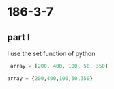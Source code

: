 # 186-3-7

## part I 
I use the set function of python 
``` python
 array = [200, 400, 100, 50, 350]

array = {200,400,100,50,350}

```
